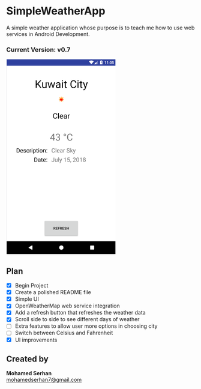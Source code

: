 # SimpleWeatherApp #  
A simple weather application whose purpose is to teach me how to use web services in Android Development.

### Current Version: v0.7 ###
![Alt text](/Screenshots/SimpleWeatherAppV0.7.PNG?raw=true "Version 0.7")

## Plan ##  
- [x] Begin Project 
- [x] Create a polished README file
- [x] Simple UI  
- [x] OpenWeatherMap web service integration
- [x] Add a refresh button that refreshes the weather data
- [x] Scroll side to side to see different days of weather
- [ ] Extra features to allow user more options in choosing city
- [ ] Switch between Celsius and Fahrenheit
- [x] UI improvements

## Created by ##  
<b>Mohamed Serhan</b>  
mohamedserhan7@gmail.com
